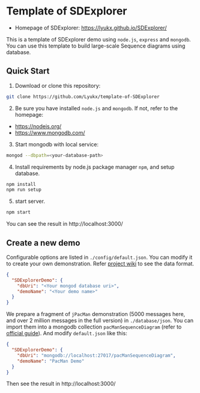 # Template of SDExplorer
- Homepage of SDExplorer: https://lyukx.github.io/SDExplorer/

This is a template of SDExplorer demo using `node.js`, `express` and `mongodb`. You can use this template to build large-scale Sequence diagrams using database.
## Quick Start
1. Download or clone this repository:
```bash
git clone https://github.com/Lyukx/template-of-SDExplorer
```

2. Be sure you have installed `node.js` and `mongodb`. If not, refer to the homepage:
  - https://nodejs.org/
  - https://www.mongodb.com/

3. Start mongodb with local service:
```bash
mongod --dbpath=<your-database-path>
```

4. Install requirements by node.js package manager `npm`, and setup database.
```bash
npm install
npm run setup
```

5. start server.
```bash
npm start
```

You can see the result in http://localhost:3000/

## Create a new demo
Configurable options are listed in `./config/default.json`. You can modify it to create your own demonstration. Refer [project wiki](https://github.com/Lyukx/SDExplorer/wiki/Link-to-Database) to see the data format.

```json
{
  "SDExplorerDemo": {
    "dbUri": "<Your mongod database uri>",
    "demoName": "<Your demo name>"
  }
}
```

We prepare a fragment of `jPacMan` demonstration (5000 messages here, and over 2 million messages in the full version) in `./database/json`. You can import them into a mongodb collection `pacManSequenceDiagram` (refer to [official guide](https://docs.mongodb.com/manual/reference/program/mongoimport/)). And modify `default.json` like this:
```json
{
  "SDExplorerDemo": {
    "dbUri": "mongodb://localhost:27017/pacManSequenceDiagram",
    "demoName": "PacMan Demo"
  }
}
```
Then see the result in http://localhost:3000/
